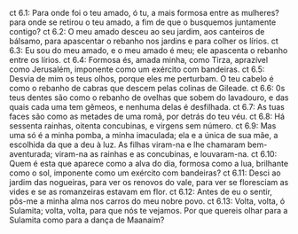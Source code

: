 ct 6.1: Para onde foi o teu amado, ó tu, a mais formosa entre as mulheres? para onde se retirou o teu amado, a fim de que o busquemos juntamente contigo?
ct 6.2: O meu amado desceu ao seu jardim, aos canteiros de bálsamo, para apascentar o rebanho nos jardins e para colher os lírios.
ct 6.3: Eu sou do meu amado, e o meu amado é meu; ele apascenta o rebanho entre os lírios.
ct 6.4: Formosa és, amada minha, como Tirza, aprazível como Jerusalém, imponente como um exército com bandeiras.
ct 6.5: Desvia de mim os teus olhos, porque eles me perturbam. O teu cabelo é como o rebanho de cabras que descem pelas colinas de Gileade.
ct 6.6: 0s teus dentes são como o rebanho de ovelhas que sobem do lavadouro, e das quais cada uma tem gêmeos, e nenhuma delas é desfilhada.
ct 6.7: As tuas faces são como as metades de uma romã, por detrás do teu véu.
ct 6.8: Há sessenta rainhas, oitenta concubinas, e virgens sem número.
ct 6.9: Mas uma só é a minha pomba, a minha imaculada; ela e a única de sua mãe, a escolhida da que a deu à luz. As filhas viram-na e lhe chamaram bem-aventurada; viram-na as rainhas e as concubinas, e louvaram-na.
ct 6.10: Quem é esta que aparece como a alva do dia, formosa como a lua, brilhante como o sol, imponente como um exército com bandeiras?
ct 6.11: Desci ao jardim das nogueiras, para ver os renovos do vale, para ver se floresciam as vides e se as romanzeiras estavam em flor.
ct 6.12: Antes de eu o sentir, pôs-me a minha alma nos carros do meu nobre povo.
ct 6.13: Volta, volta, ó Sulamita; volta, volta, para que nós te vejamos. Por que quereis olhar para a Sulamita como para a dança de Maanaim?
